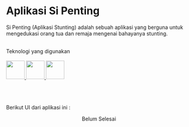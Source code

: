 # Aplikasi Si Penting
Si Penting (Aplikasi Stunting) adalah sebuah aplikasi yang berguna untuk mengedukasi orang tua dan remaja mengenai bahayanya stunting.

<br>
Teknologi yang digunakan
<br>
<br>
<a href="https://dart.dev/">
    <img src="https://skillicons.dev/icons?i=dart" width=50"/>
  </a>
  
  <a href="https://dart.dev/">
    <img src="https://skillicons.dev/icons?i=flutter" width=50"/>
  </a>
  
  <a href="https://dart.dev/">
    <img src="https://skillicons.dev/icons?i=firebase" width=50"/>
  </a>
  
<br>
<br>
<br>
<br>


Berikut UI dari aplikasi ini : 

<div align = center>
Belum Selesai
</div>
